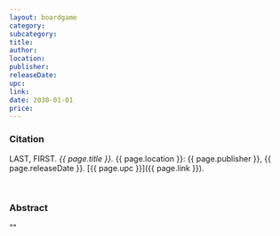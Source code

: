 ```yaml
---
layout: boardgame
category:
subcategory:
title:
author:
location:
publisher:
releaseDate:
upc:
link:
date: 2030-01-01
price:
---
```


### Citation

LAST, FIRST. *{{ page.title }}.* {{ page.location }}: {{ page.publisher }}, {{ page.releaseDate }}. [{{ page.upc }}]({{ page.link }}).

<br>


### Abstract

""
